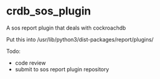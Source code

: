 # crdb_sos_plugin
A sos report plugin that deals with cockroachdb

Put this into /usr/lib/python3/dist-packages/report/plugins/

Todo:
* code review
* submit to sos report plugin repository
  
